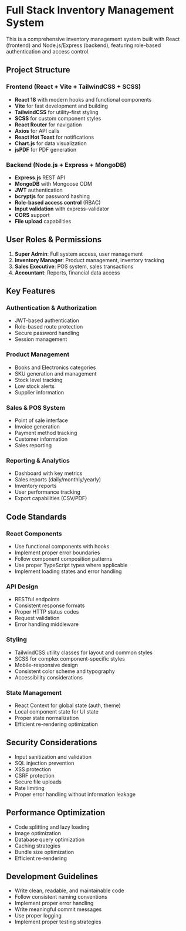 <!-- Use this file to provide workspace-specific custom instructions to Copilot. For more details, visit https://code.visualstudio.com/docs/copilot/copilot-customization#_use-a-githubcopilotinstructionsmd-file -->

# Full Stack Inventory Management System

This is a comprehensive inventory management system built with React (frontend) and Node.js/Express (backend), featuring role-based authentication and access control.

## Project Structure

### Frontend (React + Vite + TailwindCSS + SCSS)
- **React 18** with modern hooks and functional components
- **Vite** for fast development and building
- **TailwindCSS** for utility-first styling
- **SCSS** for custom component styles
- **React Router** for navigation
- **Axios** for API calls
- **React Hot Toast** for notifications
- **Chart.js** for data visualization
- **jsPDF** for PDF generation

### Backend (Node.js + Express + MongoDB)
- **Express.js** REST API
- **MongoDB** with Mongoose ODM
- **JWT** authentication
- **bcryptjs** for password hashing
- **Role-based access control** (RBAC)
- **Input validation** with express-validator
- **CORS** support
- **File upload** capabilities

## User Roles & Permissions

1. **Super Admin**: Full system access, user management
2. **Inventory Manager**: Product management, inventory tracking
3. **Sales Executive**: POS system, sales transactions
4. **Accountant**: Reports, financial data access

## Key Features

### Authentication & Authorization
- JWT-based authentication
- Role-based route protection
- Secure password handling
- Session management

### Product Management
- Books and Electronics categories
- SKU generation and management
- Stock level tracking
- Low stock alerts
- Supplier information

### Sales & POS System
- Point of sale interface
- Invoice generation
- Payment method tracking
- Customer information
- Sales reporting

### Reporting & Analytics
- Dashboard with key metrics
- Sales reports (daily/monthly/yearly)
- Inventory reports
- User performance tracking
- Export capabilities (CSV/PDF)

## Code Standards

### React Components
- Use functional components with hooks
- Implement proper error boundaries
- Follow component composition patterns
- Use proper TypeScript types where applicable
- Implement loading states and error handling

### API Design
- RESTful endpoints
- Consistent response formats
- Proper HTTP status codes
- Request validation
- Error handling middleware

### Styling
- TailwindCSS utility classes for layout and common styles
- SCSS for complex component-specific styles
- Mobile-responsive design
- Consistent color scheme and typography
- Accessibility considerations

### State Management
- React Context for global state (auth, theme)
- Local component state for UI state
- Proper state normalization
- Efficient re-rendering optimization

## Security Considerations
- Input sanitization and validation
- SQL injection prevention
- XSS protection
- CSRF protection
- Secure file uploads
- Rate limiting
- Proper error handling without information leakage

## Performance Optimization
- Code splitting and lazy loading
- Image optimization
- Database query optimization
- Caching strategies
- Bundle size optimization
- Efficient re-rendering

## Development Guidelines
- Write clean, readable, and maintainable code
- Follow consistent naming conventions
- Implement proper error handling
- Write meaningful commit messages
- Use proper logging
- Implement proper testing strategies
